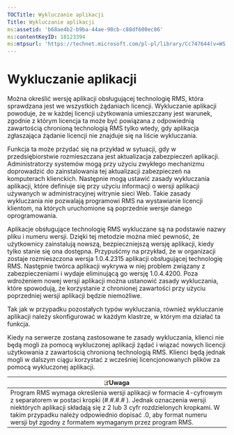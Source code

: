 ```yaml
---
TOCTitle: Wykluczanie aplikacji
Title: Wykluczanie aplikacji
ms:assetid: 'b68ae4b2-b9ba-44ae-90cb-c88df600ec86'
ms:contentKeyID: 18123394
ms:mtpsurl: 'https://technet.microsoft.com/pl-pl/library/Cc747644(v=WS.10)'
---
```


Wykluczanie aplikacji
=====================

Można określić wersję aplikacji obsługującej technologię RMS, która sprawdzana jest we wszystkich żądaniach licencji. Wykluczanie aplikacji powoduje, że w każdej licencji użytkowania umieszczany jest warunek, zgodnie z którym licencja ta może być powiązana z odpowiednią zawartością chronioną technologią RMS tylko wtedy, gdy aplikacja zgłaszająca żądanie licencji nie znajduje się na liście wykluczania.

Funkcja ta może przydać się na przykład w sytuacji, gdy w przedsiębiorstwie rozmieszczana jest aktualizacja zabezpieczeń aplikacji. Administratorzy systemów mogą przy użyciu zwykłego mechanizmu doprowadzić do zainstalowania tej aktualizacji zabezpieczeń na komputerach klienckich. Następnie mogą ustawić zasady wykluczania aplikacji, które definiuje się przy użyciu informacji o wersji aplikacji używanych w administracyjnej witrynie sieci Web. Takie zasady wykluczania nie pozwalają programowi RMS na wystawianie licencji klientom, na których uruchomione są poprzednie wersje danego oprogramowania.

Aplikacje obsługujące technologię RMS wykluczane są na podstawie nazwy pliku i numeru wersji. Dzięki tej metodzie można mieć pewność, że użytkownicy zainstalują nowszą, bezpieczniejszą wersję aplikacji, kiedy tylko stanie się ona dostępna. Przypuśćmy na przykład, że w organizacji zostaje rozmieszczona wersja 1.0.4.2315 aplikacji obsługującej technologię RMS. Następnie twórca aplikacji wykrywa w niej problem związany z zabezpieczeniami i wydaje eliminującą go wersję 1.0.4.4200. Poza wdrożeniem nowej wersji aplikacji można ustanowić zasady wykluczania, które spowodują, że korzystanie z chronionej zawartości przy użyciu poprzedniej wersji aplikacji będzie niemożliwe.

Tak jak w przypadku pozostałych typów wykluczania, również wykluczanie aplikacji należy skonfigurować w każdym klastrze, w którym ma działać ta funkcja.

Kiedy na serwerze zostaną zastosowane te zasady wykluczania, klienci nie będą mogli za pomocą wykluczonej aplikacji żądać i wiązać nowych licencji użytkowania z zawartością chronioną technologią RMS. Klienci będą jednak mogli w dalszym ciągu korzystać z wcześniej licencjonowanych plików za pomocą wykluczonej aplikacji.

| ![](images/Cc747644.note(WS.10).gif)Uwaga                                                                                                                                                                                                                                                                             |
|----------------------------------------------------------------------------------------------------------------------------------------------------------------------------------------------------------------------------------------------------------------------------------------------------------------------------------------------------|
| Program RMS wymaga określenia wersji aplikacji w formacie 4-cyfrowym z separatorem w postaci kropki (\#.\#.\#.\# ). Jednak oznaczenia wersji niektórych aplikacji składają się z 2 lub 3 cyfr rozdzielonych kropkami. W takim przypadku należy odpowiednio dopisać .0, aby format numeru wersji był zgodny z formatem wymaganym przez program RMS. |
